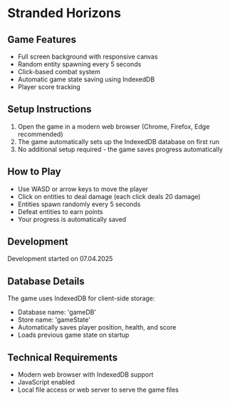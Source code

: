 # Stranded Horizons

## Game Features
- Full screen background with responsive canvas
- Random entity spawning every 5 seconds
- Click-based combat system
- Automatic game state saving using IndexedDB
- Player score tracking

## Setup Instructions

1. Open the game in a modern web browser (Chrome, Firefox, Edge recommended)
2. The game automatically sets up the IndexedDB database on first run
3. No additional setup required - the game saves progress automatically

## How to Play
- Use WASD or arrow keys to move the player
- Click on entities to deal damage (each click deals 20 damage)
- Entities spawn randomly every 5 seconds
- Defeat entities to earn points
- Your progress is automatically saved

## Development
Development started on 07.04.2025

## Database Details
The game uses IndexedDB for client-side storage:
- Database name: 'gameDB'
- Store name: 'gameState'
- Automatically saves player position, health, and score
- Loads previous game state on startup

## Technical Requirements
- Modern web browser with IndexedDB support
- JavaScript enabled
- Local file access or web server to serve the game files
